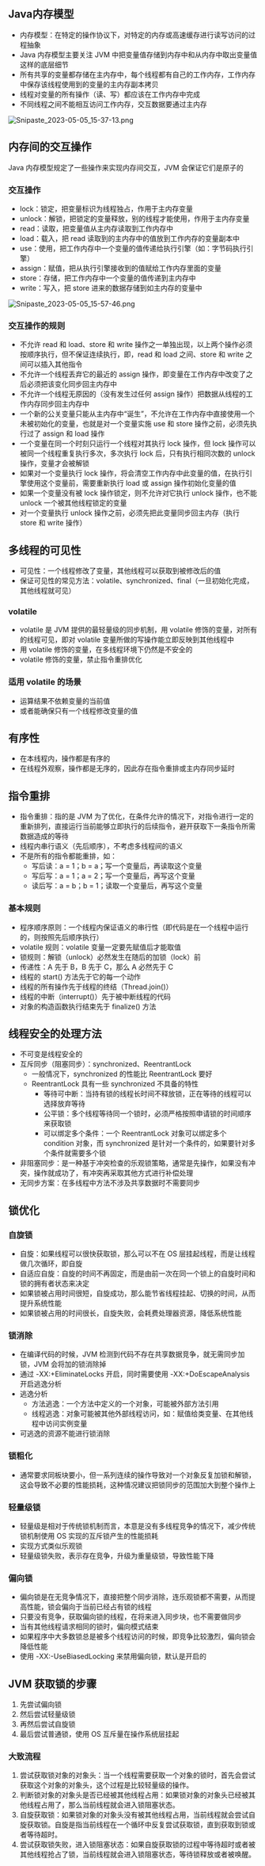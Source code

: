 ## Java内存模型
- 内存模型：在特定的操作协议下，对特定的内存或高速缓存进行读写访问的过程抽象
- Java 内存模型主要关注 JVM 中把变量值存储到内存中和从内存中取出变量值这样的底层细节
- 所有共享的变量都存储在主内存中，每个线程都有自己的工作内存，工作内存中保存该线程使用到的变量的主内存副本拷贝
- 线程对变量的所有操作（读、写）都应该在工作内存中完成
- 不同线程之间不能相互访问工作内存，交互数据要通过主内存

![Snipaste_2023-05-05_15-37-13.png](https://cdn.nlark.com/yuque/0/2023/png/29236088/1683272248379-d69b3735-738c-42db-99e4-3a834b034b8a.png#averageHue=%23fdfefe&clientId=uadc26a4c-3be0-4&from=ui&id=ub7358597&originHeight=650&originWidth=730&originalType=binary&ratio=2&rotation=0&showTitle=false&size=176087&status=done&style=none&taskId=u84742cef-42e7-452c-9ab6-78295945f07&title=)
## 内存间的交互操作
Java 内存模型规定了一些操作来实现内存间交互，JVM 会保证它们是原子的
### 交互操作

- lock：锁定，把变量标识为线程独占，作用于主内存变量
- unlock：解锁，把锁定的变量释放，别的线程才能使用，作用于主内存变量
- read：读取，把变量值从主内存读取到工作内存中
- load：载入，把 read 读取到的主内存中的值放到工作内存的变量副本中
- use：使用，把工作内存中一个变量的值传递给执行引擎（如：字节码执行引擎）
- assign：赋值，把从执行引擎接收到的值赋给工作内存里面的变量
- store：存储，把工作内存中一个变量的值传递到主内存中
- write：写入，把 store 进来的数据存储到如主内存的变量中

![Snipaste_2023-05-05_15-57-46.png](https://cdn.nlark.com/yuque/0/2023/png/29236088/1683273484127-79a1e59f-c13e-47f2-943b-4a7877011802.png#averageHue=%23fcfefe&clientId=uadc26a4c-3be0-4&from=ui&id=u2c600a7d&originHeight=684&originWidth=860&originalType=binary&ratio=2&rotation=0&showTitle=false&size=244371&status=done&style=none&taskId=uf203524e-1e71-49f9-b595-2297691092e&title=)
### 交互操作的规则

- 不允许 read 和 load、store 和 write 操作之一单独出现，以上两个操作必须按顺序执行，但不保证连续执行，即，read 和 load 之间、store 和 write 之间可以插入其他指令
- 不允许一个线程丢弃它的最近的 assign 操作，即变量在工作内存中改变了之后必须把该变化同步回主内存中
- 不允许一个线程无原因的（没有发生过任何 assign 操作）把数据从线程的工作内存同步回主内存中
- 一个新的公关变量只能从主内存中“诞生”，不允许在工作内存中直接使用一个未被初始化的变量，也就是对一个变量实施 use 和 store 操作之前，必须先执行过了 assign 和 load 操作
- 一个变量在同一个时刻只运行一个线程对其执行 lock 操作，但 lock 操作可以被同一个线程重复执行多次，多次执行 lock 后，只有执行相同次数的 unlock 操作，变量才会被解锁
- 如果对一个变量执行 lock 操作，将会清空工作内存中此变量的值，在执行引擎使用这个变量前，需要重新执行 load 或 assign 操作初始化变量的值
- 如果一个变量没有被 lock 操作锁定，则不允许对它执行 unlock 操作，也不能 unlock 一个被其他线程锁定的变量
- 对一个变量执行 unlock 操作之前，必须先把此变量同步回主内存（执行 store 和 write 操作）
## 多线程的可见性

- 可见性：一个线程修改了变量，其他线程可以获取到被修改后的值
- 保证可见性的常见方法：volatile、synchronized、final（一旦初始化完成，其他线程就可见）
### volatile

- volatile 是 JVM 提供的最轻量级的同步机制，用 volatile 修饰的变量，对所有的线程可见，即对 volatile 变量所做的写操作能立即反映到其他线程中
- 用 volatile 修饰的变量，在多线程环境下仍然是不安全的
- volatile 修饰的变量，禁止指令重排优化
### 适用 volatile 的场景

- 运算结果不依赖变量的当前值
- 或者能确保只有一个线程修改变量的值
## 有序性

- 在本线程内，操作都是有序的
- 在线程外观察，操作都是无序的，因此存在指令重排或主内存同步延时
## 指令重排

- 指令重排：指的是 JVM 为了优化，在条件允许的情况下，对指令进行一定的重新排列，直接运行当前能够立即执行的后续指令，避开获取下一条指令所需数据造成的等待
- 线程内串行语义（先后顺序），不考虑多线程间的语义
- 不是所有的指令都能重排，如：
   - 写后读：a = 1；b = a；写一个变量后，再读取这个变量
   - 写后写：a = 1；a = 2；写一个变量后，再写这个变量
   - 读后写：a = b；b = 1；读取一个变量后，再写这个变量
### 基本规则

- 程序顺序原则：一个线程内保证语义的串行性（即代码是在一个线程中运行的，则按照先后顺序执行）
- volatile 规则：volatile 变量一定要先赋值后才能取值
- 锁规则：解锁（unlock）必然发生在随后的加锁（lock）前
- 传递性：A 先于 B，B 先于 C，那么 A 必然先于 C
- 线程的 start() 方法先于它的每一个动作
- 线程的所有操作先于线程的终结（Thread.join()）
- 线程的中断（interrupt()）先于被中断线程的代码
- 对象的构造函数执行结束先于 finalize() 方法
## 线程安全的处理方法

- 不可变是线程安全的
- 互斥同步（阻塞同步）：synchronized、ReentrantLock
   - 一般情况下，synchronized 的性能比 ReentrantLock 要好
   - ReentrantLock 具有一些 synchronized 不具备的特性
      - 等待可中断：当持有锁的线程长时间不释放锁，正在等待的线程可以选择放弃等待
      - 公平锁：多个线程等待同一个锁时，必须严格按照申请锁的时间顺序来获取锁
      - 可以绑定多个条件：一个 ReentrantLock 对象可以绑定多个 condition 对象，而 synchronized 是针对一个条件的，如果要针对多个条件就需要多个锁
- 非阻塞同步：是一种基于冲突检查的乐观锁策略，通常是先操作，如果没有冲突，操作就成功了，有冲突再采取其他方式进行补偿处理
- 无同步方案：在多线程中方法不涉及共享数据时不需要同步
## 锁优化
### 自旋锁

- 自旋：如果线程可以很快获取锁，那么可以不在 OS 层挂起线程，而是让线程做几次循环，即自旋
- 自适应自旋：自旋的时间不再固定，而是由前一次在同一个锁上的自旋时间和锁的拥有者状态来决定
- 如果锁被占用时间很短，自旋成功，那么能节省线程挂起、切换的时间，从而提升系统性能
- 如果锁被占用的时间很长，自旋失败，会耗费处理器资源，降低系统性能
### 锁消除

- 在编译代码的时候，JVM 检测到代码不存在共享数据竞争，就无需同步加锁，JVM 会将加的锁消除掉
- 通过 -XX:+EliminateLocks 开启，同时需要使用 -XX:+DoEscapeAnalysis 开启逃逸分析
- 逃逸分析
   - 方法逃逸：一个方法中定义的一个对象，可能被外部方法引用
   - 线程逃逸：对象可能被其他外部线程访问，如：赋值给类变量、在其他线程中访问实例变量
- 可逃逸的资源不能进行锁消除
### 锁粗化

- 通常要求同板块要小，但一系列连续的操作导致对一个对象反复加锁和解锁，这会导致不必要的性能损耗，这种情况建议把锁同步的范围加大到整个操作上
### 轻量级锁

- 轻量级是相对于传统锁机制而言，本意是没有多线程竞争的情况下，减少传统锁机制使用 OS 实现的互斥锁产生的性能损耗
- 实现方式类似乐观锁
- 轻量级锁失败，表示存在竞争，升级为重量级锁，导致性能下降
### 偏向锁

- 偏向锁是在无竞争情况下，直接把整个同步消除，连乐观锁都不需要，从而提高性能，锁会偏向于当前已经占有锁的线程
- 只要没有竞争，获取偏向锁的线程，在将来进入同步块，也不需要做同步
- 当有其他线程请求相同的锁时，偏向模式结束
- 如果程序中大多数锁总是被多个线程访问的时候，即竞争比较激烈，偏向锁会降低性能
- 使用 -XX:-UseBiasedLocking 来禁用偏向锁，默认是开启的
## JVM 获取锁的步骤

1. 先尝试偏向锁
2. 然后尝试轻量级锁
3. 再然后尝试自旋锁
4. 最后尝试普通锁，使用 OS 互斥量在操作系统层挂起
### 大致流程

1. 尝试获取锁对象的对象头：当一个线程需要获取一个对象的锁时，首先会尝试获取这个对象的对象头，这个过程是比较轻量级的操作。
2. 判断锁对象的对象头是否已经被其他线程占用：如果锁对象的对象头已经被其他线程占用了，那么当前线程就会进入锁阻塞状态。
3. 自旋获取锁：如果锁对象的对象头没有被其他线程占用，当前线程就会尝试自旋获取锁。自旋是指当前线程在一个循环中反复尝试获取锁，直到获取到锁或者等待超时。
4. 尝试获取锁失败，进入锁阻塞状态：如果自旋获取锁的过程中等待超时或者被其他线程抢占了锁，当前线程就会进入锁阻塞状态，等待锁释放或者被唤醒。
